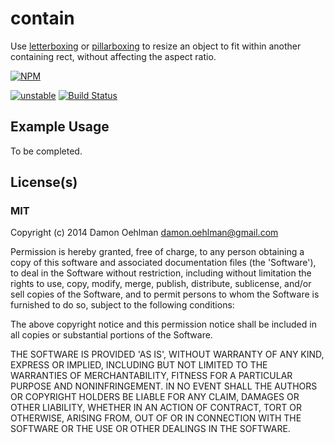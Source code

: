 # contain

Use [letterboxing](http://en.wikipedia.org/wiki/Letterbox) or
[pillarboxing](http://en.wikipedia.org/wiki/Pillar_box_(film)) to resize
an object to fit within another containing rect, without affecting the
aspect ratio.


[![NPM](https://nodei.co/npm/contain.png)](https://nodei.co/npm/contain/)

[![unstable](https://img.shields.io/badge/stability-unstable-yellowgreen.svg)](https://github.com/dominictarr/stability#unstable) [![Build Status](https://img.shields.io/travis/DamonOehlman/contain.svg?branch=master)](https://travis-ci.org/DamonOehlman/contain) 

## Example Usage

To be completed.

## License(s)

### MIT

Copyright (c) 2014 Damon Oehlman <damon.oehlman@gmail.com>

Permission is hereby granted, free of charge, to any person obtaining
a copy of this software and associated documentation files (the
'Software'), to deal in the Software without restriction, including
without limitation the rights to use, copy, modify, merge, publish,
distribute, sublicense, and/or sell copies of the Software, and to
permit persons to whom the Software is furnished to do so, subject to
the following conditions:

The above copyright notice and this permission notice shall be
included in all copies or substantial portions of the Software.

THE SOFTWARE IS PROVIDED 'AS IS', WITHOUT WARRANTY OF ANY KIND,
EXPRESS OR IMPLIED, INCLUDING BUT NOT LIMITED TO THE WARRANTIES OF
MERCHANTABILITY, FITNESS FOR A PARTICULAR PURPOSE AND NONINFRINGEMENT.
IN NO EVENT SHALL THE AUTHORS OR COPYRIGHT HOLDERS BE LIABLE FOR ANY
CLAIM, DAMAGES OR OTHER LIABILITY, WHETHER IN AN ACTION OF CONTRACT,
TORT OR OTHERWISE, ARISING FROM, OUT OF OR IN CONNECTION WITH THE
SOFTWARE OR THE USE OR OTHER DEALINGS IN THE SOFTWARE.
